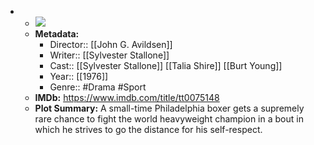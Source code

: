 - 
    - ![](https://m.media-amazon.com/images/M/MV5BNTBkMjg2MjYtYTZjOS00ODQ0LTg0MDEtM2FiNmJmOGU1NGEwXkEyXkFqcGdeQXVyMjUzOTY1NTc@._V1_SX300.jpg)  
    - **Metadata:**
        - Director:: [[John G. Avildsen]]
        - Writer:: [[Sylvester Stallone]]
        - Cast:: [[Sylvester Stallone]] [[Talia Shire]] [[Burt Young]]
        - Year:: [[1976]]
        - Genre:: #Drama #Sport
    - **IMDb:** https://www.imdb.com/title/tt0075148
    - **Plot Summary:** A small-time Philadelphia boxer gets a supremely rare chance to fight the world heavyweight champion in a bout in which he strives to go the distance for his self-respect.
